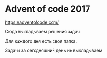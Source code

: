 # Advent of code 2017

https://adventofcode.com/

Сюда выкладываем решения задач 

Для каждого дня есть своя папка.

Задачи за сегодняшний день не выкладываем
